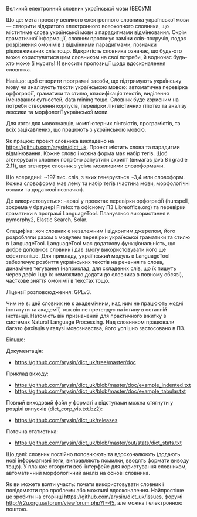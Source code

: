 Великий електронний словник української мови (ВЕСУМ)

Що це: мета проекту великого електронного словника української мови — створити 
відкритого електронного всеохопного словника, що міститиме слова української мови з 
парадигмами відмінювання. Окрім граматичної інформації, словник пропонує заміни 
слів-покручів, подає розрізнення омонімів з відмінними парадигмами, позначки рідковживаних слів тощо. Відкритість словника означає, що будь-хто може користуватися цим словником на свої потреби, 
й водночас будь-хто може (і мусить!:)) вносити пропозиції щодо вдосконалення словника.

Навіщо: щоб створити програмні засоби, що підтримують українську мову чи аналізують 
тексти українською мовою: автоматична перевірка орфографії, граматики та стилю, класифікація текстів, виділення іменованих сутностей, data mining тощо. Словник буде корисним на потреби створення корпусів, перевірки лінгвістичних гіпотез та аналізу лексики та морфології української мови.

Для кого: для мовознавців, комп'ютерних лінгвістів, програмістів, та всіх зацікавлених, що працюють з українською мовою.

Як працює: проект словника викладено на https://github.com/arysin/dict_uk. Проект містить слова та 
парадигми відмінювання. Кожне слово і кожна форма має набір тегів. Щоб згенерувати словник потрібно 
запустити скрипт (вимагає java 8 і gradle 2.11), що згенерує словник з усіма можливими словоформами.

Що всередині: ~197 тис. слів, з яких генерується ~3,4 млн словоформ. Кожна словоформа має лему та 
набір тегів (частина мови, морфологічні ознаки та додаткові позначки).

Де використовується: наразі у проектах перевірки орфографії (hunspell, зокрема у браузері Firefox 
та офісному ПЗ Libreoffice.org) та перевірки граматики в програмі LanguageTool. Планується використання в pymorphy2, Elastic Search, Solar.

Специфіка: хоч словник є незалежним і відкритим джерелом, його розробляли разом з модулем 
перевірки української граматики та стилю в LanguageTool. LanguageTool має додаткову функціональність, що добре доповнює словник і дає змогу використовувати його ще ефективніше. Для прикладу, український  модуль в LanguageTool забезпечує розбиття українських текстів на речення та слова, динамічне тегування  (наприклад, для складених слів, що їх пишуть через дефіс і що їх неможливо додати до словника в повному обсязі), часткове зняття омонімії в текстах тощо.

Ліцензії розповсюдження: GPLv3.

Чим не є: цей словник не є академічним, над ним не працюють жодні інститути та академії, тож він не 
претендує на істину в останній інстанції. Натомість він призначений для практичного вжитку в системах Natural Language Processing. Над словником працювали багато фахівців у галузі мовознавства, його успішно застосовано в ПЗ.

Більше:

Документація:
* https://github.com/arysin/dict_uk/tree/master/doc

Приклад виходу:
* https://github.com/arysin/dict_uk/blob/master/doc/example_indented.txt
* https://github.com/arysin/dict_uk/blob/master/doc/example_tabular.txt

Повний виходовий файл у форматі з відступами можна стягнути у розділі випусків (dict_corp_vis.txt.bz2):
* https://github.com/arysin/dict_uk/releases

Поточна статистика:
* https://github.com/arysin/dict_uk/blob/master/out/stats/dict_stats.txt

Що далі: словник постійно поповнюють та вдосконалюють (додають нові інформативні теги, виправляють 
помилки, вводять формати виводу тощо). У планах: створити веб-інтерфейс для користування словником, 
автоматичний морфологічний аналіз на основі словника.

Як ви можете взяти участь: почати використовувати словник і повідомляти про проблеми або можливі 
вдосконалення. Найпростіше це зробити на сторінці https://github.com/arysin/dict_uk/issues, 
форумі http://r2u.org.ua/forum/viewforum.php?f=45, але можна і електронною поштою.
